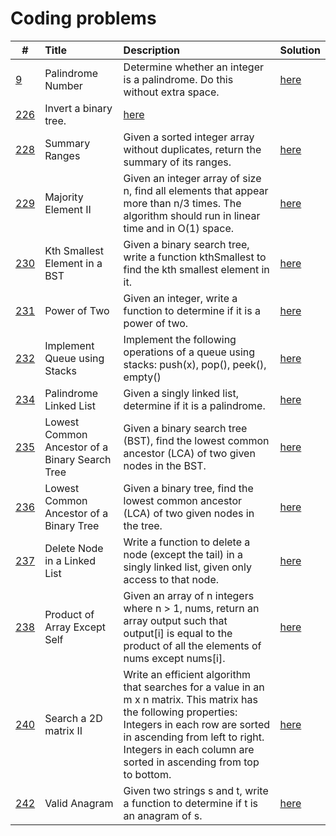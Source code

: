 # Coding problems

|#|Title|Description|Solution|
|---|:----- |:----------- |:-------- |
|[9](https://leetcode.com/problems/palindrome-number/)|Palindrome Number|Determine whether an integer is a palindrome. Do this without extra space.|[here](./leetcode/009_PalindromeNumber.java)|
|[226](https://leetcode.com/problems/invert-binary-tree/)|Invert a binary tree.|[here](./leetcode/226_InvertBT.java)|
|[228](https://leetcode.com/problems/summary-ranges/)|Summary Ranges|Given a sorted integer array without duplicates, return the summary of its ranges.|[here](./leetcode/228_SummaryRanges.java)|
|[229](https://leetcode.com/problems/majority-element-ii/)|Majority Element II|Given an integer array of size n, find all elements that appear more than  n/3  times. The algorithm should run in linear time and in O(1) space.|[here](./leetcode/229_MajorityElement.java)|
|[230](https://leetcode.com/problems/kth-smallest-element-in-a-bst/)|Kth Smallest Element in a BST|Given a binary search tree, write a function kthSmallest to find the kth smallest element in it.|[here](./leetcode/230_KthSmallestBST.java)|
|[231](https://leetcode.com/problems/power-of-two/)|Power of Two|Given an integer, write a function to determine if it is a power of two.|[here](./leetcode/231_PowerOfTwo.java)|
|[232](https://leetcode.com/problems/implement-queue-using-stacks/)|Implement Queue using Stacks|Implement the following operations of a queue using stacks: push(x), pop(), peek(), empty()|[here](./leetcode/232_QueueUsingStack.java)|
|[234](https://leetcode.com/problems/palindrome-linked-list/)|Palindrome Linked List|Given a singly linked list, determine if it is a palindrome.|[here](./leetcode/234_PalindromeLinkedList.java)|
|[235](https://leetcode.com/problems/lowest-common-ancestor-of-a-binary-search-tree/)|Lowest Common Ancestor of a Binary Search Tree|Given a binary search tree (BST), find the lowest common ancestor (LCA) of two given nodes in the BST.|[here](./leetcode/235_LCAofBST.java)|
|[236](https://leetcode.com/problems/lowest-common-ancestor-of-a-binary-tree/)|Lowest Common Ancestor of a Binary Tree|Given a binary tree, find the lowest common ancestor (LCA) of two given nodes in the tree.|[here](./leetcode/236_LCAofBT.java)|
|[237](https://leetcode.com/problems/delete-node-in-a-linked-list/)|Delete Node in a Linked List|Write a function to delete a node (except the tail) in a singly linked list, given only access to that node.|[here](./leetcode/237_DeleteNodeInLinkedList.java)|
|[238](https://leetcode.com/problems/product-of-array-except-self/)|Product of Array Except Self|Given an array of n integers where n > 1, nums, return an array output such that output[i] is equal to the product of all the elements of nums except nums[i].|[here](./leetcode/238_ProductExcpSelf.java)|
|[240](https://leetcode.com/problems/search-a-2d-matrix-ii/)|Search a 2D matrix II|Write an efficient algorithm that searches for a value in an m x n matrix. This matrix has the following properties: Integers in each row are sorted in ascending from left to right. Integers in each column are sorted in ascending from top to bottom.|[here](./leetcode/240_Search2DMatrix.java)|
|[242](https://leetcode.com/problems/valid-anagram/)|Valid Anagram|Given two strings s and t, write a function to determine if t is an anagram of s.|[here](./leetcode/242_ValidAnagram.java)|
